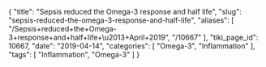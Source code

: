 {
    "title": "Sepsis reduced the Omega-3 response and half life",
    "slug": "sepsis-reduced-the-omega-3-response-and-half-life",
    "aliases": [
        "/Sepsis+reduced+the+Omega-3+response+and+half+life+\u2013+April+2019",
        "/10667"
    ],
    "tiki_page_id": 10667,
    "date": "2019-04-14",
    "categories": [
        "Omega-3",
        "Inflammation"
    ],
    "tags": [
        "Inflammation",
        "Omega-3"
    ]
}